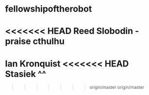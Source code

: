 # fellowshipoftherobot
<<<<<<< HEAD
Reed Slobodin - praise cthulhu
=======

Ian Kronquist
<<<<<<< HEAD
Stasiek ^^
=======
>>>>>>> origin/master
>>>>>>> origin/master
